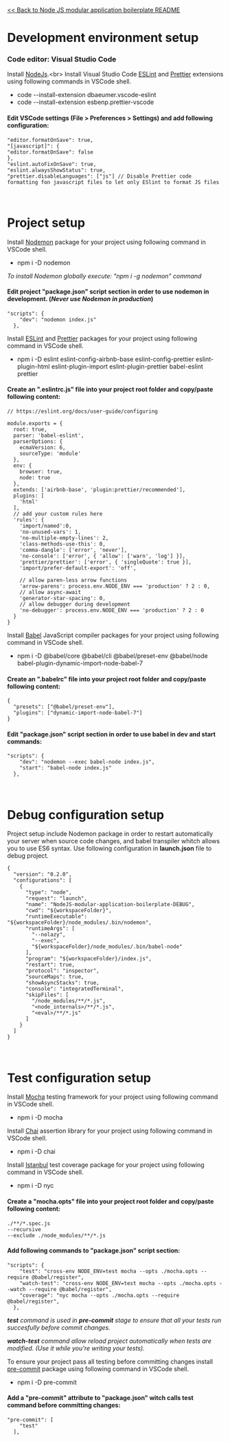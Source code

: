 [<< Back to Node JS modular application boilerplate README](https://github.com/FSVD/NodeJS-modular-application-boilerplate)

# Development environment setup

### Code editor: Visual Studio Code

Install [NodeJs](https://nodejs.rg/").<br>
Install Visual Studio Code [ESLint](https://marketplace.visualstudio.com/items?itemName=dbaeumer.vscode-eslint) and [Prettier](https://marketplace.visualstudio.com/items?itemName=esbenp.prettier-vscode) extensions using following commands in VSCode shell.

- code --install-extension dbaeumer.vscode-eslint
- code --install-extension esbenp.prettier-vscode

#### Edit VSCode settings (File > Preferences > Settings) and add following configuration:

```
"editor.formatOnSave": true,
"[javascript]": {
"editor.formatOnSave": false
},
"eslint.autoFixOnSave": true,
"eslint.alwaysShowStatus": true,
"prettier.disableLanguages": ["js"] // Disable Prettier code formatting fon javascript files to let only ESlint to format JS files
```

<br>

# Project setup

Install [Nodemon](https://nodemon.io/) package for your project using following command in VSCode shell.

- npm i -D nodemon

<i>To install Nodemon globally execute: "npm i -g nodemon" command</i>

#### Edit project "package.json" script section in order to use nodemon in development. (<i>Never use Nodemon in production</i>)

```
"scripts": {
    "dev": "nodemon index.js"
  },
```

Install [ESLint](https://eslint.org/) and [Prettier](https://prettier.io/) packages for your project using following command in VSCode shell.

- npm i -D eslint eslint-config-airbnb-base eslint-config-prettier eslint-plugin-html eslint-plugin-import eslint-plugin-prettier babel-eslint prettier

#### Create an ".eslintrc.js" file into your project root folder and copy/paste following content:

```
// https://eslint.org/docs/user-guide/configuring

module.exports = {
  root: true,
  parser: 'babel-eslint',
  parserOptions: {
    ecmaVersion: 6,
    sourceType: 'module'
  },
  env: {
    browser: true,
    node: true
  },
  extends: ['airbnb-base', 'plugin:prettier/recommended'],
  plugins: [
    'html'
  ],
  // add your custom rules here
  'rules': {
    'import/named':0,
    'no-unused-vars': 1,
    'no-multiple-empty-lines': 2,
    'class-methods-use-this': 0,
    'comma-dangle': ['error', 'never'],
    'no-console': ['error', { 'allow': ['warn', 'log'] }],
    'prettier/prettier': ['error', { 'singleQuote': true }],
    'import/prefer-default-export': 'off',

    // allow paren-less arrow functions
    'arrow-parens': process.env.NODE_ENV === 'production' ? 2 : 0,
    // allow async-await
    'generator-star-spacing': 0,
    // allow debugger during development
    'no-debugger': process.env.NODE_ENV === 'production' ? 2 : 0
  }
}

```

Install [Babel](https://babeljs.io/) JavaScript compiler packages for your project using following command in VSCode shell.

- npm i -D @babel/core @babel/cli @babel/preset-env @babel/node babel-plugin-dynamic-import-node-babel-7

#### Create an ".babelrc" file into your project root folder and copy/paste following content:

```
{
  "presets": ["@babel/preset-env"],
  "plugins": ["dynamic-import-node-babel-7"]
}
```

#### Edit "package.json" script section in order to use babel in dev and start commands:

```
"scripts": {
    "dev": "nodemon --exec babel-node index.js",
    "start": "babel-node index.js"
  },
```

<br>

# Debug configuration setup

Project setup include Nodemon package in order to restart automatically your server when source code changes, and babel transpiler whitch allows you to use ES6 syntax. Use following configuration in <strong>launch.json</strong> file to debug project.

```
{
  "version": "0.2.0",
  "configurations": [
    {
      "type": "node",
      "request": "launch",
      "name": "NodeJS-modular-application-boilerplate-DEBUG",
      "cwd": "${workspaceFolder}",
      "runtimeExecutable": "${workspaceFolder}/node_modules/.bin/nodemon",
      "runtimeArgs": [
        "--nolazy",
        "--exec",
        "${workspaceFolder}/node_modules/.bin/babel-node"
      ],
      "program": "${workspaceFolder}/index.js",
      "restart": true,
      "protocol": "inspector",
      "sourceMaps": true,
      "showAsyncStacks": true,
      "console": "integratedTerminal",
      "skipFiles": [
        "/node_modules/**/*.js",
        "<node_internals>/**/*.js",
        "<eval>/**/*.js"
      ]
    }
  ]
}
```

<br>

# Test configuration setup

Install [Mocha](https://mochajs.org/) testing framework for your project using following command in VSCode shell.

- npm i -D mocha

Install [Chai](https://www.chaijs.com/) assertion library for your project using following command in VSCode shell.

- npm i -D chai

Install [Istanbul](https://istanbul.js.org/) test coverage package for your project using following command in VSCode shell.

- npm i -D nyc

#### Create a "mocha.opts" file into your project root folder and copy/paste following content:

```
./**/*.spec.js
--recursive
--exclude ./node_modules/**/*.js
```

#### Add following commands to "package.json" script section:

```
"scripts": {
    "test": "cross-env NODE_ENV=test mocha --opts ./mocha.opts --require @babel/register",
    "watch-test": "cross-env NODE_ENV=test mocha --opts ./mocha.opts --watch --require @babel/register",
    "coverage": "nyc mocha --opts ./mocha.opts --require @babel/register",
  },
```

<i><strong>test</strong> command is used in <strong>pre-commit</strong> stage to ensure that all your tests run succesfully before commit changes.</i>

<i><strong>watch-test</strong> command allow reload project automatically when tests are modified. (Use it while you're writing your tests).</i>

To ensure your project pass all testing before committing changes install [pre-commit](https://www.npmjs.com/package/pre-commit) package using following command in VSCode shell.

- npm i -D pre-commit

#### Add a "pre-commit" attribute to "package.json" witch calls test command before committing changes:

```
"pre-commit": [
    "test"
  ],
```
